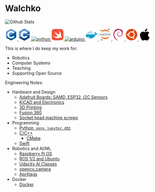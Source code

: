 # Walchko

![Github Stats](https://github-readme-stats.vercel.app/api?username=walchko&show_icons=true&theme=dracula)

<p align="left"> 
  <a href="https://isocpp.org/" target="_blank"> 
    <img src="https://raw.githubusercontent.com/devicons/devicon/master/icons/c/c-original.svg" alt="C" width="40" height="40"/> 
  </a>
  <a href="https://isocpp.org/" target="_blank"> 
    <img src="https://raw.githubusercontent.com/devicons/devicon/master/icons/cplusplus/cplusplus-original.svg" alt="C++" width="40" height="40"/> 
  </a>  
  <a href="https://www.python.org/" target="_blank"> 
    <img src="https://www.vectorlogo.zone/logos/python/python-icon.svg" alt="python" width="40" height="40"/> 
  </a> 
  <a href="https://www.swift.org/" target="_blank"> 
    <img src="https://raw.githubusercontent.com/devicons/devicon/master/icons/swift/swift-original.svg" alt="swift" width="40" height="40"/> 
  </a> 
  <a href="https://www.arduino.cc/" target="_blank"> 
    <img src="https://cdn.worldvectorlogo.com/logos/arduino-1.svg" alt="arduino" width="40" height="40"/> 
  </a>
  <a href="https://www.docker.com/" target="_blank"> 
    <img src="https://raw.githubusercontent.com/devicons/devicon/master/icons/docker/docker-plain.svg" alt="docker" width="40" height="40"/> 
  </a>
  <a href="https://jupyter.org/" target="_blank"> 
    <img src="https://raw.githubusercontent.com/devicons/devicon/master/icons/jupyter/jupyter-original-wordmark.svg" alt="jupyter" width="40" height="40"/> 
  </a>
  <a href="https://www.debian.org/" target="_blank"> 
    <img src="https://raw.githubusercontent.com/devicons/devicon/master/icons/debian/debian-original.svg" alt="debian" width="40" height="40"/> 
  </a>
  <a href="https://www.ubuntu.org/" target="_blank"> 
    <img src="https://raw.githubusercontent.com/devicons/devicon/master/icons/ubuntu/ubuntu-plain.svg" alt="ubuntu" width="40" height="40"/> 
  </a>
  <a href="https://www.apple.com/" target="_blank"> 
    <img src="https://raw.githubusercontent.com/devicons/devicon/master/icons/apple/apple-original.svg" alt="apple" width="40" height="40"/> 
  </a>
</p>

This is where I do keep my work for:

- Robotics
- Computer Systems
- Teaching
- Supporting Open Source

Engineering Notes:

- Hardware and Design
  - [Adafruit Boards: SAMD, ESP32, I2C Sensors](https://github.com/MomsFriendlyRobotCompany/momsfriendlyrobotcompany.github.io/tree/master/notebook/adafruit)
  - [KiCAD and Electronics](https://github.com/MomsFriendlyRobotCompany/momsfriendlyrobotcompany.github.io/tree/master/notebook/electrical-engineering)
  - [3D Printing](https://github.com/MomsFriendlyRobotCompany/momsfriendlyrobotcompany.github.io/tree/master/notebook/3d-printing)
  - [Fusion 360](https://github.com/MomsFriendlyRobotCompany/momsfriendlyrobotcompany.github.io/blob/master/notebook/3d-printing/fusion360/fusion360.md)
  - [Socket head machine screws](https://github.com/MomsFriendlyRobotCompany/momsfriendlyrobotcompany.github.io/blob/master/notebook/3d-printing/metric-socket-cap/metric-socket-cap.md)
- Programming
  - [Python, `venv`, `jupyter`, etc](https://github.com/walchko/bearsnacks)
  - [C/C++](https://github.com/Bear-Snacks/bear-snacks.github.io)
    - [CMake](https://github.com/Bear-Snacks/bear-snacks.github.io/blob/main/cmake/cmake.md)
  - [Swift](https://github.com/Bear-Snacks/bear-snacks.github.io)
- Robotics and AI/ML
  - [Raspberry Pi OS](https://github.com/RecklessTedsFunland/izac/tree/master/docs/linux-pios)
  - [ROS 1/2 and Ubuntu](https://github.com/RecklessTedsFunland/izac/tree/master/docs)
  - [Udacity AI Classes](https://github.com/MarsUniversity/udacity-ai)
  - [opencv_camera](https://github.com/MomsFriendlyRobotCompany/opencv_camera/tree/master/docs/jupyter)
  - [Apriltags](https://github.com/MomsFriendlyRobotCompany/moms_apriltag/tree/master/docs/jupyter)
- Docker
  - [Docker](https://github.com/walchko/ultron/tree/master/docs/docker)
